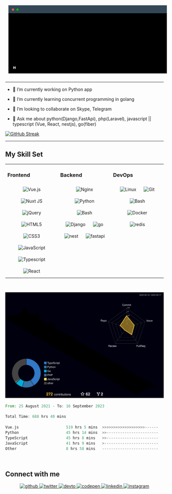 
<img style="margin: 10px" src="terminal.gif" /> 

---

- 🔭 I’m currently working on Python app

- 🌱 I’m currently learning concurrent programming in golang

- 👯 I’m looking to collaborate on Skype, Telegram

- 💬 Ask me about python(Django,FastApi), php(Laravel), javascript || typescript (Vue, React, nestjs), go(fiber)
<!-- [![Merdan's GitHub stats](https://github-readme-stats.vercel.app/api?username=merlinemris)](https://github.com/merlinemris/github-readme-stats) -->
<!-- ![](https://komarev.com/ghpvc/?username=your-github-merlinemris&label=PROFILE+VIEWS&style=flat-square&color=dc143c) -->

[![GitHub Streak](https://streak-stats.demolab.com?user=merlinemris&theme=merko&border_radius=7.2&date_format=j%20M%5B%20Y%5D&card_width=500)](https://git.io/streak-stats)

---
## My Skill Set

<table><tr><td valign="top" width="33%">

### Frontend

<div align="center">  
<img style="margin: 10px" src="https://profilinator.rishav.dev/skills-assets/vuejs-original-wordmark.svg" alt="Vue.js" height="75" />  
<img style="margin: 10px" src="https://profilinator.rishav.dev/skills-assets/nuxt.png" alt="Nuxt JS" height="75" />  
<img style="margin: 10px" src="https://profilinator.rishav.dev/skills-assets/jquery.png" alt="jQuery" height="75" />  
<img style="margin: 10px" src="https://profilinator.rishav.dev/skills-assets/html5-original-wordmark.svg" alt="HTML5" height="75" />  
<img style="margin: 10px" src="https://profilinator.rishav.dev/skills-assets/css3-original-wordmark.svg" alt="CSS3" height="75" />  
<img style="margin: 10px" src="https://profilinator.rishav.dev/skills-assets/javascript-original.svg" alt="JavaScript" height="75" /> 
<img style="margin: 10px" src="https://cdn.jsdelivr.net/gh/devicons/devicon/icons/typescript/typescript-original.svg" alt="Typescript" height="75" />          
<img style="margin: 10px" src="https://cdn.jsdelivr.net/gh/devicons/devicon/icons/react/react-original.svg" alt="React" height="75" />
          
</div>

</td><td valign="top" width="33%">

### Backend

<div align="center">  
<img style="margin: 10px" src="https://profilinator.rishav.dev/skills-assets/nginx-original.svg" alt="Nginx" height="75" />  
<img style="margin: 10px" src="https://profilinator.rishav.dev/skills-assets/python-original.svg" alt="Python" height="75" />  
<img style="margin: 10px" src="https://profilinator.rishav.dev/skills-assets/gnu_bash-icon.svg" alt="Bash" height="75" />  
<img style="margin: 10px" src="https://profilinator.rishav.dev/skills-assets/django-original.svg" alt="Django" height="75" />
<img style="margin: 10px" src="https://cdn.jsdelivr.net/gh/devicons/devicon/icons/go/go-original.svg" alt="go" height="75" />
<img style="margin: 10px" src="https://cdn.jsdelivr.net/gh/devicons/devicon/icons/nestjs/nestjs-plain.svg" alt="nest" height="75" />
<img style="margin: 10px" src="https://cdn.jsdelivr.net/gh/devicons/devicon/icons/fastapi/fastapi-original.svg" alt="fastapi" height="75"  />
          
</div>

</td><td valign="top" width="33%">

### DevOps

<div align="center">  
<img style="margin: 10px" src="https://profilinator.rishav.dev/skills-assets/linux-original.svg" alt="Linux" height="75" />  
<img style="margin: 10px" src="https://profilinator.rishav.dev/skills-assets/git-scm-icon.svg" alt="Git" height="75" />  
<img style="margin: 10px" src="https://profilinator.rishav.dev/skills-assets/gnu_bash-icon.svg" alt="Bash" height="75" />  
<img style="margin: 10px" src="https://profilinator.rishav.dev/skills-assets/docker-original-wordmark.svg" alt="Docker" height="75" />  
<img style="margin: 10px" src="https://cdn.jsdelivr.net/gh/devicons/devicon/icons/redis/redis-original.svg" alt="redis" height="75" />
          
</div>

</td></tr></table>

<br/>


<!-- ![Top Langs](https://github-readme-stats.vercel.app/api/top-langs/?username=merlinemris&layout=compact) -->
![](./profile-3d-contrib/profile-night-rainbow.svg)

<!--START_SECTION:waka-->

```rust
From: 25 August 2021 - To: 16 September 2023

Total Time: 688 hrs 40 mins

Vue.js                     519 hrs 5 mins  >>>>>>>>>>>>>>>>>>>------   74.41 %
Python                     45 hrs 14 mins  >>-----------------------   06.48 %
TypeScript                 45 hrs 8 mins   >>-----------------------   06.47 %
JavaScript                 41 hrs 9 mins   >------------------------   05.90 %
Other                      8 hrs 58 mins   -------------------------   01.29 %
```

<!--END_SECTION:waka-->


<br/>

## Connect with me

<div align="center">
<a href="https://github.com/MerlinEmris" target="_blank">
<img src=https://img.shields.io/badge/github-%2324292e.svg?&style=for-the-badge&logo=github&logoColor=white alt=github style="margin-bottom: 5px;" />
</a>
<a href="https://twitter.com/marylydev" target="_blank">
<img src=https://img.shields.io/badge/twitter-%2300acee.svg?&style=for-the-badge&logo=twitter&logoColor=white alt=twitter style="margin-bottom: 5px;" />
</a>
<a href="https://dev.to/merlinemris" target="_blank">
<img src=https://img.shields.io/badge/dev.to-%2308090A.svg?&style=for-the-badge&logo=dev.to&logoColor=white alt=devto style="margin-bottom: 5px;" />
</a>
<a href="https://codepen.io/merlinemris" target="_blank">
<img src=https://img.shields.io/badge/codepen-%23131417.svg?&style=for-the-badge&logo=codepen&logoColor=white alt=codepen style="margin-bottom: 5px;" />
</a>
<a href="https://www.linkedin.com/in/merdan4yarov/" target="_blank">
<img src=https://img.shields.io/badge/linkedin-%231E77B5.svg?&style=for-the-badge&logo=linkedin&logoColor=white alt=linkedin style="margin-bottom: 5px;" />
</a>
<a href="https://www.instagram.com/" target="_blank">
<img src=https://img.shields.io/badge/instagram-%23000000.svg?&style=for-the-badge&logo=instagram&logoColor=white alt=instagram style="margin-bottom: 5px;" />
</a>  
</div>
